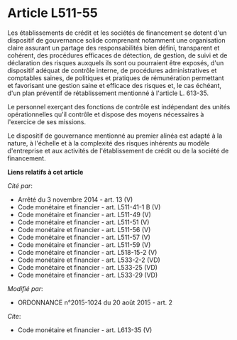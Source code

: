 # Article L511-55

Les établissements de crédit et les sociétés de financement se dotent d'un dispositif de gouvernance solide comprenant
notamment une organisation claire assurant un partage des responsabilités bien défini, transparent et cohérent, des
procédures efficaces de détection, de gestion, de suivi et de déclaration des risques auxquels ils sont ou pourraient être
exposés, d'un dispositif adéquat de contrôle interne, de procédures administratives et comptables saines, de politiques et
pratiques de rémunération permettant et favorisant une gestion saine et efficace des risques et, le cas échéant, d'un plan
préventif de rétablissement mentionné à l'article L. 613-35. 

Le personnel exerçant des fonctions de contrôle est indépendant des unités opérationnelles qu'il contrôle et dispose des
moyens nécessaires à l'exercice de ses missions. 

Le dispositif de gouvernance mentionné au premier alinéa est adapté à la nature, à l'échelle et à la complexité des risques
inhérents au modèle d'entreprise et aux activités de l'établissement de crédit ou de la société de financement.

**Liens relatifs à cet article**

_Cité par_:

  - Arrêté du 3 novembre 2014 - art. 13 (V)
  - Code monétaire et financier - art. L511-41-1 B (V)
  - Code monétaire et financier - art. L511-49 (V)
  - Code monétaire et financier - art. L511-51 (V)
  - Code monétaire et financier - art. L511-56 (V)
  - Code monétaire et financier - art. L511-57 (V)
  - Code monétaire et financier - art. L511-59 (V)
  - Code monétaire et financier - art. L518-15-2 (V)
  - Code monétaire et financier - art. L533-2-2 (VD)
  - Code monétaire et financier - art. L533-25 (VD)
  - Code monétaire et financier - art. L533-29 (VD)

_Modifié par_:

  - ORDONNANCE n°2015-1024 du 20 août 2015 - art. 2

_Cite_:

  - Code monétaire et financier - art. L613-35 (V)
